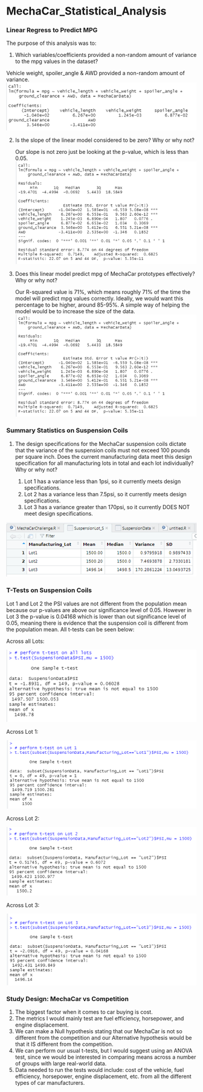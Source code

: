 # MechaCar_Statistical_Analysis

### Linear Regress to Predict MPG

The purpose of this analysis was to:

1. Which variables/coefficients provided a non-random amount of variance to the mpg values in the dataset?

 Vehicle weight, spoiler_angle & AWD provided a non-random amount of variance.
 ![Screenshot](Images/Image_1.PNG)

2. Is the slope of the linear model considered to be zero? Why or why not?

    Our slope is not zero just be looking at the p-value, which is less than 0.05.
    ![Screenshot](Images/Image_2.PNG)

3. Does this linear model predict mpg of MechaCar prototypes effectively? Why or why not? 

    Our R-squared value is 71%, which means roughly 71% of the time the model will predict mpg values correctly. Ideally, we would want this percentage to be higher, around 85-95%. A simple way of helping the model would be to increase the size of the data.
    ![Screenshot](Images/Image_2.PNG)

### Summary Statistics on Suspension Coils

1. The design specifications for the MechaCar suspension coils dictate that the variance of the suspension coils must not exceed 100 pounds per square inch. Does the current manufacturing data meet this design specification for all manufacturing lots in total and each lot individually? Why or why not?

    1. Lot 1 has a variance less than 1psi, so it currently meets design specifications.
    2. Lot 2 has a variance less than 7.5psi, so it currently meets design specifications.
    3. Lot 3 has a variance greater than 170psi, so it currently DOES NOT meet design specifications.

![Screenshot](Images/Image_3.PNG)

### T-Tests on Suspension Coils

Lot 1 and Lot 2 the PSI values are not different from the population mean because our p-values are above our significance level of 0.05. However in Lot 3 the p-value is 0.04168 which is lower than out significance level of 0.05, meaning there is evidence that the suspension coil is different from the population mean. All t-tests can be seen below:

Across all Lots:

![Screenshot](Images/Image_4.PNG)

Across Lot 1:

![Screenshot](Images/Image_5.PNG)

Across Lot 2:

![Screenshot](Images/Image_6.PNG)

Across Lot 3:

![Screenshot](Images/Image_7.PNG)

### Study Design: MechaCar vs Competition

1. The biggest factor when it comes to car buying is cost.
2. The metrics I would mainly test are fuel efficiency, horsepower, and engine displacement.
3. We can make a Null hypothesis stating that our MechaCar is not so different from the competition and our Alternative hypothesis would be that it IS different from the competition.
4. We can perform our usual t-tests, but I would suggest using an ANOVA test, since we would be interested in comparing means across a number of groups with large real-world data.
5. Data needed to run the tests would include: cost of the vehicle, fuel efficiency, horsepower, engine displacement, etc. from all the different types of car manufacturers.

